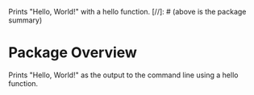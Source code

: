 Prints "Hello, World!" with a hello function.
[//]: # (above is the package summary)

# Package Overview

Prints "Hello, World!" as the output to the command line using a hello function.

